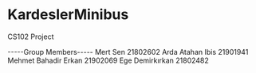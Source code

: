 # KardeslerMinibus

CS102 Project

-----Group Members-----
Mert Sen 21802602
Arda Atahan Ibis 21901941
Mehmet Bahadir Erkan 21902069
Ege Demirkırkan 21802482
